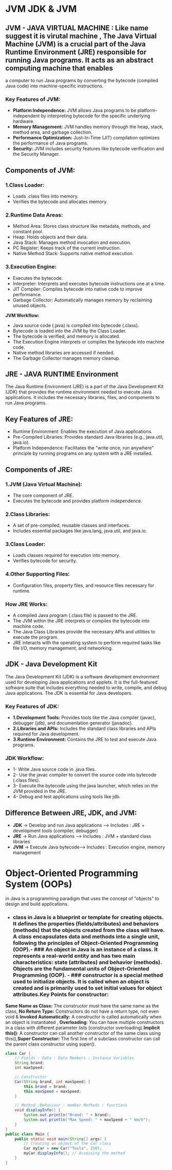  # **JVM JDK &  JVM**

## **JVM - JAVA VIRTUAL MACHINE :** Like name suggest it is virutal machine , The Java Virtual Machine (JVM) is a crucial part of the Java Runtime Environment (JRE) responsible for running Java programs. It acts as an abstract computing machine that enables 
a computer to run Java programs by converting the bytecode (compiled Java code) into machine-specific instructions.
### **Key Features of JVM:**
- **Platform Independence:** JVM allows Java programs to be platform-independent by interpreting bytecode for the specific underlying hardware.
- **Memory Management:** JVM handles memory through the heap, stack, method area, and garbage collection.
- **Performance Optimization:** Just-In-Time (JIT) compilation optimizes the performance of Java programs.
- **Security:** JVM includes security features like bytecode verification and the Security Manager.
## **Components of JVM:**
### **1.Class Loader:**
- Loads .class files into memory.
- Verifies the bytecode and allocates memory.
### **2.Runtime Data Areas:**
- Method Area: Stores class structure like metadata, methods, and constant pool.
- Heap: Holds objects and their data.
- Java Stack: Manages method invocation and execution.
- PC Register: Keeps track of the current instruction.
- Native Method Stack: Supports native method execution.
### **3.Execution Engine:**
- Executes the bytecode.
- Interpreter: Interprets and executes bytecode instructions one at a time.
- JIT Compiler: Compiles bytecode into native code to improve performance.
- Garbage Collector: Automatically manages memory by reclaiming unused objects.

**JVM Workflow:**
- Java source code (.java) is compiled into bytecode (.class).
- Bytecode is loaded into the JVM by the Class Loader.
- The bytecode is verified, and memory is allocated.
- The Execution Engine interprets or compiles the bytecode into machine code.
- Native method libraries are accessed if needed.
- The Garbage Collector manages memory cleanup.

## **JRE - JAVA RUNTIME Environment**
The Java Runtime Environment (JRE) is a part of the Java Development Kit (JDK) that 
provides the runtime environment needed to execute Java applications. It includes the necessary libraries, files, and components to run Java programs.
## **Key Features of JRE:**
- Runtime Environment: Enables the execution of Java applications.
- Pre-Compiled Libraries: Provides standard Java libraries (e.g., java.util, java.io).
- Platform Independence: Facilitates the "write once, run anywhere" principle by running programs on any system with a JRE installed.

## **Components of JRE:**
### **1.JVM (Java Virtual Machine):**
- The core component of JRE.
- Executes the bytecode and provides platform independence.
### **2.Class Libraries:**
- A set of pre-compiled, reusable classes and interfaces.
- Includes essential packages like java.lang, java.util, and java.io.
### **3.Class Loader:**
- Loads classes required for execution into memory.
- Verifies bytecode for security.
### **4.Other Supporting Files:**
- Configuration files, property files, and resource files necessary for runtime.

### **How JRE Works:**
- A compiled Java program (.class file) is passed to the JRE.
- The JVM within the JRE interprets or compiles the bytecode into machine code.
- The Java Class Libraries provide the necessary APIs and utilities to execute the program.
- JRE interacts with the operating system to perform required tasks like file I/O, memory management, and networking.

## **JDK - Java Development Kit**
The Java Development Kit (JDK) is a software development environment used for developing Java applications and applets. It is the full-featured software suite that includes everything 
needed to write, compile, and debug Java applications. The JDK is essential for Java developers.

### **Key Features of JDK:**
-  **1.Development Tools:** Provides tools like the Java compiler (javac), debugger (jdb), and documentation generator (javadoc).
-  **2.Libraries and APIs:** Includes the standard class libraries and APIs required for Java development.
-  **3.Runtime Environment:** Contains the JRE to test and execute Java programs.

### **JDK Workflow:**
- 1- Write Java source code in .java files.
- 2- Use the javac compiler to convert the source code into bytecode (.class files).
- 3- Execute the bytecode using the java launcher, which relies on the JVM provided in the JRE.
- 4- Debug and test applications using tools like jdb.

## **Difference Between JRE, JDK, and JVM:**
- **JDK**	-> Develop and run Java applications	--> Includes : JRE + development tools (compiler, debugger)
- **JRE** ->	Run Java applications	--> Includes : JVM + standard class libraries
- **JVM**	-> Execute Java bytecode--> Includes : 	Execution engine, memory management



# **Object-Oriented Programming System (OOPs)**
in Java is a programming paradigm that uses the concept of "objects" to design and build applications.


- ### **class** in Java is a blueprint or template for creating objects. It defines the properties (fields/attributes) and behaviors (methods) that the objects created from the class will have. A class encapsulates data and methods into a single unit, following the principles of Object-Oriented Programming (OOP).- ### **An object** in Java is an instance of a class. It represents a real-world entity and has two main characteristics: state (attributes) and behavior (methods). Objects are the fundamental units of Object-Oriented Programming (OOP). - ### **constructor** is a special method used to initialize objects. It is called when an object is created and is primarily used to set initial values for object attributes.**Key Points for constructor:**
**Same Name as Class:** The constructor must have the same name as the class,
**No Return Type:** Constructors do not have a return type, not even void & 
**Invoked Automatically:** A constructor is called automatically when an object is instantiated , **Overloading**: You can have multiple constructors in a class with different parameter lists (constructor overloading).**Implicit this()**: A constructor can call another constructor of the same class using this(),**Super Constructor:** The first line of a subclass constructor can call the parent class constructor using super().

```java
class Car {
    // Fields : Data : Data Members : Instance Variables
    String brand;
    int maxSpeed;

    // Constructor
    Car(String brand, int maxSpeed) {
        this.brand = brand;
        this.maxSpeed = maxSpeed;
    }

    // Method :Behaviour : member Methods : functions 
    void displayInfo() {
        System.out.println("Brand: " + brand);
        System.out.println("Max Speed: " + maxSpeed + " km/h");
    }
}
public class Main {
    public static void main(String[] args) {
        // Creating an object of the Car class
        Car myCar = new Car("Tesla", 250);
        myCar.displayInfo(); // Accessing the method
    }
}

